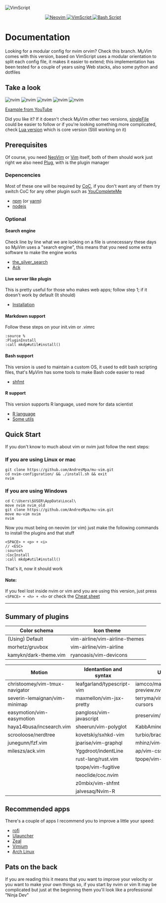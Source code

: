 ![VimScript](./.examples/muVim_VimScript.png)

<div align="center">
  <p>
    <a href="https://github.com/AndresMpa/mu-nvim">
      <img
        src="https://img.shields.io/badge/-neovim-darkblue?style=for-the-badge&logo=neovim"
        alt="Neovim"
      />
    </a>
    <a href="https://github.com/AndresMpa/mu-nvim">
      <img
        src="https://img.shields.io/badge/-vim-darkgreen?style=for-the-badge&logo=vim"
        alt="VimScript"
      />
    </a>
    <a href="https://github.com/AndresMpa/mu-nvim">
      <img
        src="https://img.shields.io/badge/-bash-black?style=for-the-badge&logo=GNU%20Bash"
        alt="Bash Script"
      />
    </a>
  </p>
</div>

# Documentation

Looking for a modular config for nvim orvim? Check this branch. MμVim comes
with this version, based on VimScript uses a modular orientation to split
each config file, it makes it easier to extend; this implementation has been
tested for a couple of years using Web stacks, also some python and dotfiles

## Take a look

![nvim](./.examples/nvim_0.png)
![nvim](./.examples/nvim_1.png)
![nvim](./.examples/nvim_2.png)
![nvim](./.examples/nvim_3.png)
![nvim](./.examples/nvim_4.png)

[Example from YouTube](https://youtu.be/9L-k6n9SQds)

Did you like it? If it doesn't check MμVim other two versions,
[singleFile](https://github.com/AndresMpa/nvim-configuration/tree/singleFile)
could be easier to follow or if you're looking something more complicated,
check [Lua version](https://github.com/AndresMpa/nvim-configuration) which
is core version (Still working on it)

## Prerequisites

Of course, you need [NeoVim](https://github.com/neovim/neovim/wiki/Installing-Neovim)
or [Vim](https://www.vim.org/download.php) itself, both of them should work just
right we also need [Plug](https://github.com/junegunn/vim-plug), with is the plugin
manager

### Depencencies

Most of these one will be required by [CoC](https://github.com/neoclide/coc.nvim),
if you don't want any of them try switch CoC for any other plugin such as
[YouCompleteMe](https://github.com/ycm-core/YouCompleteMe)

- [npm](https://www.npmjs.com/get-npm)
  (or [yarm](https://classic.yarnpkg.com/en/docs/install/#debian-stable))
- [nodejs](https://nodejs.org/es/download/)

### Optional

#### Search engine

Check line by line what we are looking on a file is unnecessary these days so MμVim
uses a "search engine", this means that you need some extra software to make
the engine works

- [the_silver_search](https://github.com/ggreer/the_silver_searcher)
- [Ack](https://beyondgrep.com/install/)

#### Live server like plugin

This is pretty useful for those who makes web apps; follow step 1; if it doesn't
work by default (It should)

- [Installation](https://github.com/turbio/bracey.vim#installation)

#### Markdown support

Follow these steps on your init.vim or .vimrc

```
:source %
:PluginInstall
:call mkdp#util#install()
```

#### Bash support

This version is used to maintain a custom OS, it used to edit bash scripting files,
that's MμVim has some tools to make Bash code easier to read

- [shfmt](https://diarioinforme.com/como-usar-shfmt-para-formatear-mejor-los-scripts-de-shell/)

#### R support

This version supports R language, used more for data scientist

- [R language](https://linuxize.com/post/how-to-install-r-on-ubuntu-20-04/)
- [Some utils](https://github.com/jamespeapen/Nvim-R/wiki/Installation)

## Quick Start

If you don't know to much about vim or nvim just follow the next steps:

### If you are using Linux or mac

```
git clone https://github.com/AndresMpa/mu-vim.git
cd nvim-configuration/ && ./install.sh && exit
nvim
```

### If you are using Windows

```
cd C:\Users\$USER\AppData\Local\
move nvim nvim_old
git clone https://github.com/AndresMpa/mu-vim.git
move mu-vim nvim
nvim
```

Now you must being on neovim (or vim) just make the following commands to
install the plugins and that stuff

```
<SPACE> + <p> + <i>
// <ESC>
:source%
:CocInstall
:call mkdp#util#install()
```

That's it, now it should work

#### Note:

If you feel lost inside nvim or vim and you are using this version, just
press `<SPACE> + <h> + <h>` or check the [Cheat sheet](./CheatSheet.md)

---

## Summary of plugins

| Color schema          | Icon theme                     |
| --------------------- | ------------------------------ |
| (Using) Default       | vim-airline/vim-airline-themes |
| morhetz/gruvbox       | vim-airline/vim-airline        |
| kamykn/dark-theme.vim | ryanoasis/vim-devicons         |

| Motion                         | Identantion and syntax     | Utilities                    | Autocomplete                  |
| ------------------------------ | -------------------------- | ---------------------------- | ----------------------------- |
| christoomey/vim-tmux-navigator | leafgarland/typescript-vim | iamcco/markdown-preview.nvim | editorconfig/editorconfig-vim |
| severin-lemaignan/vim-minimap  | maxmellon/vim-jsx-pretty   | terryma/vim-multiple-cursors | wakatime/vim-wakatime         |
| easymotion/vim-easymotion      | pangloss/vim-javascript    | preservim/nerdcommenter      | jiangmiao/auto-pairs          |
| haya14busa/incsearch.vim       | sheerun/vim-polyglot       | KabbAmine/vCoolor.vim        | tpope/vim-surround            |
| scrooloose/nerdtree            | kovetskiy/sxhkd-vim        | turbio/bracey.vim            | alvan/vim-closetag            |
| junegunn/fzf.vim               | jparise/vim-graphql        | mhinz/vim-signify            | sirver/ultisnips              |
| mileszs/ack.vim                | Yggdroot/indentLine        | ap/vim-css-color             |                               |
|                                | rust-lang/rust.vim         | tpope/vim-repeat             |                               |
|                                | tpope/vim-fugitive         |                              |                               |
|                                | neoclide/coc.nvim          |                              |                               |
|                                | z0mbix/vim-shfmt           |                              |                               |
|                                | jalvesaq/Nvim-R            |                              |                               |

## Recommended apps

There's a couple of apps I recommend you to improve a little your speed:

- [rofi](https://github.com/davatorium/rofi)
- [Ulauncher](https://ulauncher.io/)
- [Zeal](https://zealdocs.org/)
- [Vimium](https://addons.mozilla.org/es/firefox/addon/vimium-ff/?utm_source=addons.mozilla.org&utm_medium=referral&utm_content=search)
- [Arch Linux](https://github.com/AndresMpa/dotfiles)

## Pats on the back

If you are reading this it means that you want to improve your
velocity or you want to make your own things so, if you start by
nvim or vim It may be complicated but just at the
beginning them you'll look like a professional "Ninja Dev"
